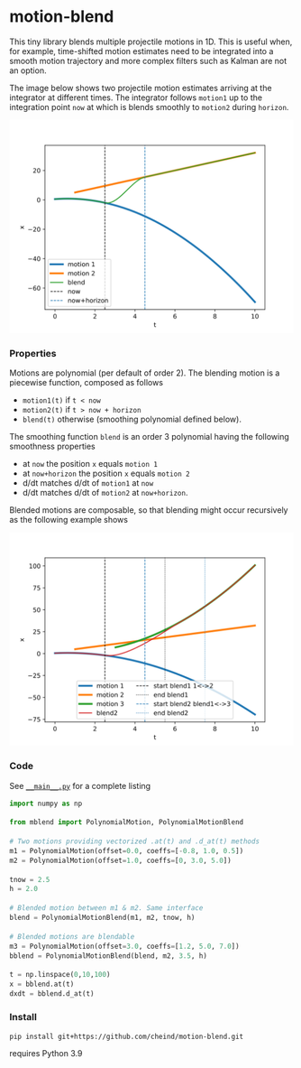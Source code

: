 # motion-blend

This tiny library blends multiple projectile motions in 1D. This is useful when, for example, time-shifted motion estimates need to be integrated into a smooth motion trajectory and more complex filters such as Kalman are not an option. 

The image below shows two projectile motion estimates arriving at the integrator at different times. The integrator follows `motion1` up to the integration point `now` at which is blends smoothly to `motion2` during `horizon`.

<div align="center">
  <img src=./etc/simple.svg>
</div>

### Properties

Motions are polynomial (per default of order 2). The blending motion is a piecewise function, composed as follows
 - `motion1(t)` if `t < now`
 - `motion2(t)` if  `t > now + horizon`
  - `blend(t)` otherwise (smoothing polynomial defined below).

The smoothing function `blend` is an order 3 polynomial having the following smoothness properties
 - at `now` the position `x` equals `motion 1`
 - at `now+horizon` the position `x` equals `motion 2`
 - d/dt matches d/dt of `motion1` at `now`
 - d/dt matches d/dt of `motion2` at `now+horizon`.

Blended motions are composable, so that blending might occur recursively as the following example shows

<div align="center">
  <img src=./etc/double_blend.svg>
</div>

### Code
See [`__main__.py`](mblend/__main__.py) for a complete listing

```python
import numpy as np

from mblend import PolynomialMotion, PolynomialMotionBlend

# Two motions providing vectorized .at(t) and .d_at(t) methods
m1 = PolynomialMotion(offset=0.0, coeffs=[-0.8, 1.0, 0.5])
m2 = PolynomialMotion(offset=1.0, coeffs=[0, 3.0, 5.0])

tnow = 2.5
h = 2.0

# Blended motion between m1 & m2. Same interface
blend = PolynomialMotionBlend(m1, m2, tnow, h)

# Blended motions are blendable
m3 = PolynomialMotion(offset=3.0, coeffs=[1.2, 5.0, 7.0])
bblend = PolynomialMotionBlend(blend, m2, 3.5, h)

t = np.linspace(0,10,100)
x = bblend.at(t)
dxdt = bblend.d_at(t)
``` 

### Install
```
pip install git+https://github.com/cheind/motion-blend.git
```
requires Python 3.9